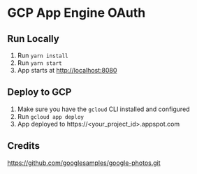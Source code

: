 # GCP App Engine OAuth

## Run Locally

1. Run `yarn install`
1. Run `yarn start`
1. App starts at [http://localhost:8080](http://localhost:8080)

## Deploy to GCP

1. Make sure you have the `gcloud` CLI installed and configured
1. Run `gcloud app deploy`
1. App deployed to https://<your_project_id>.appspot.com

## Credits

https://github.com/googlesamples/google-photos.git
